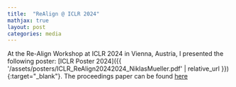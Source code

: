 ```yaml
---
title:  "ReAlign @ ICLR 2024"
mathjax: true
layout: post
categories: media
---
```


At the Re-Align Workshop at ICLR 2024 in Vienna, Austria, I presented the following poster: [ICLR Poster 2024]({{ '/assets/posters/ICLR_ReAlign20242024_NiklasMueller.pdf' | relative_url }}){:target="_blank"}.
The proceedings paper can be found [here](https://openreview.net/forum?id=qX4rUVZPsl)
